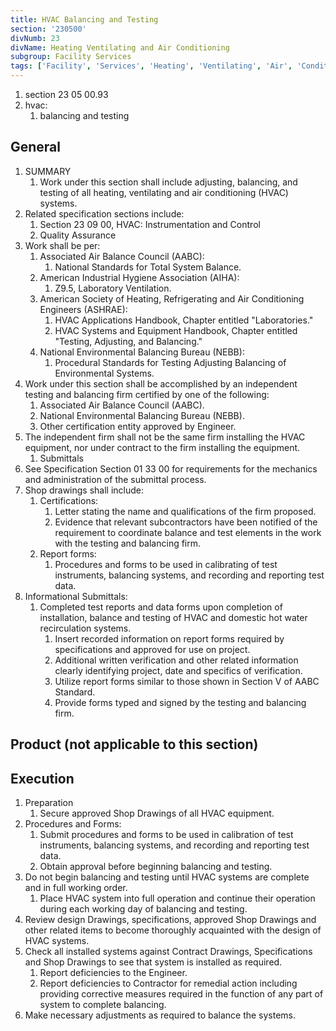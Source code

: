 ```yaml
---
title: HVAC Balancing and Testing
section: '230500'
divNumb: 23
divName: Heating Ventilating and Air Conditioning
subgroup: Facility Services
tags: ['Facility', 'Services', 'Heating', 'Ventilating', 'Air', 'Conditioning', 'HVAC', 'Balancing', 'Testing']
---
```


   1. section 23 05 00.93
   1. hvac:
      1. balancing and testing

## General

1. SUMMARY
   1. Work under this section shall include adjusting, balancing, and testing of all heating, ventilating and air conditioning (HVAC) systems. 
2. Related specification sections include:
	1. Section 23 09 00, HVAC: Instrumentation and Control
	2. Quality Assurance
3. Work shall be per:
	1. Associated Air Balance Council (AABC):
		1. National Standards for Total System Balance.
	2. American Industrial Hygiene Association (AIHA):
		1. Z9.5, Laboratory Ventilation.
	3. American Society of Heating, Refrigerating and Air Conditioning Engineers (ASHRAE):
		1. HVAC Applications Handbook, Chapter entitled "Laboratories."
		2. HVAC Systems and Equipment Handbook, Chapter entitled "Testing, Adjusting, and Balancing."
	4. National Environmental Balancing Bureau (NEBB):
		1. Procedural Standards for Testing Adjusting Balancing of Environmental Systems.
4. Work under this section shall be accomplished by an independent testing and balancing firm certified by one of the following:
	1. Associated Air Balance Council (AABC).
	2. National Environmental Balancing Bureau (NEBB).
	3. Other certification entity approved by Engineer.
5. The independent firm shall not be the same firm installing the HVAC equipment, nor under contract to the firm installing the equipment. 
	1. Submittals
6. See Specification Section 01 33 00 for requirements for the mechanics and administration of the submittal process.
7. Shop drawings shall include:
	1. Certifications:
		1. Letter stating the name and qualifications of the firm proposed.
		2. Evidence that relevant subcontractors have been notified of the requirement to coordinate balance and test elements in the work with the testing and balancing firm.
	2. Report forms:
		1. Procedures and forms to be used in calibrating of test instruments, balancing systems, and recording and reporting test data.
8. Informational Submittals:
	1. Completed test reports and data forms upon completion of installation, balance and testing of HVAC and domestic hot water recirculation systems.
		1. Insert recorded information on report forms required by specifications and approved for use on project.
		2. Additional written verification and other related information clearly identifying project, date and specifics of verification.
		3. Utilize report forms similar to those shown in Section V of AABC Standard.
		4. Provide forms typed and signed by the testing and balancing firm.
## Product (not applicable to this section)


## Execution

1. Preparation
   1. Secure approved Shop Drawings of all HVAC equipment.
2. Procedures and Forms:
	1. Submit procedures and forms to be used in calibration of test instruments, balancing systems, and recording and reporting test data.
	2. Obtain approval before beginning balancing and testing.
3. Do not begin balancing and testing until HVAC systems are complete and in full working order.
	1. Place HVAC system into full operation and continue their operation during each working day of balancing and testing.
4. Review design Drawings, specifications, approved Shop Drawings and other related items to become thoroughly acquainted with the design of HVAC systems.
5. Check all installed systems against Contract Drawings, Specifications and Shop Drawings to see that system is installed as required.
	1. Report deficiencies to the Engineer.
	2. Report deficiencies to Contractor for remedial action including providing corrective measures required in the function of any part of system to complete balancing.
6. Make necessary adjustments as required to balance the systems.

